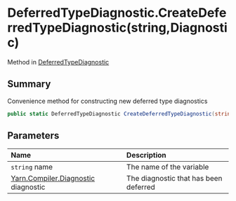 # DeferredTypeDiagnostic.CreateDeferredTypeDiagnostic(string,Diagnostic)

Method in [DeferredTypeDiagnostic](/api/csharp/yarn.compiler.deferredtypediagnostic.md)

## Summary


Convenience method for constructing new deferred type diagnostics


```csharp
public static DeferredTypeDiagnostic CreateDeferredTypeDiagnostic(string name, Diagnostic diagnostic)
```

## Parameters

|Name|Description|
|:---|:---|
|`string` name|The name of the variable|
|[Yarn.Compiler.Diagnostic](/api/csharp/yarn.compiler.diagnostic.md) diagnostic|The diagnostic that has been deferred|


